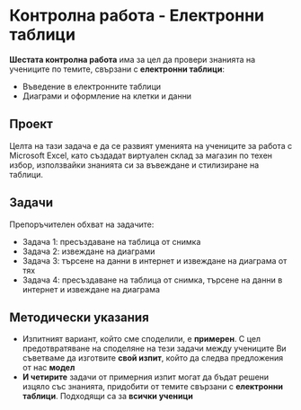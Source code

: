# Контролна работа - Електронни таблици 

**Шестата контролна работа** има за цел да провери знанията на учениците по темите, свързани с **електронни таблици**:
 - Въведение в електронните таблици
 - Диаграми и оформление на клетки и данни

## Проект
Целта на тази задача е да се развият уменията на учениците за работа с Microsoft Excel, като създадат виртуален склад за магазин по техен избор, използвайки знанията си за въвеждане и стилизиране на таблици.

## Задачи
Препоръчителен обхват на задачите:
 - Задача 1: пресъздаване на таблица от снимка
 - Задача 2: извеждане на диаграми
 - Задача 3: търсене на данни в интернет и извеждане на диаграма от тях
 - Задача 4: пресъздаване на таблица от снимка, търсене на данни в интернет и извеждане на диаграма
 
## Методически указания
 - Изпитният вариант, който сме споделили, е **примерен**. С цел предотвратяване на споделяне на тези задачи между учениците Ви съветваме да изготвите **свой изпит**, който да следва предложения от нас **модел**
 - **И четирите** задачи от примерния изпит могат да бъдат решени изцяло със знанията, придобити от темите свързани с **електронни таблици**. Подходящи са за **всички ученици**
